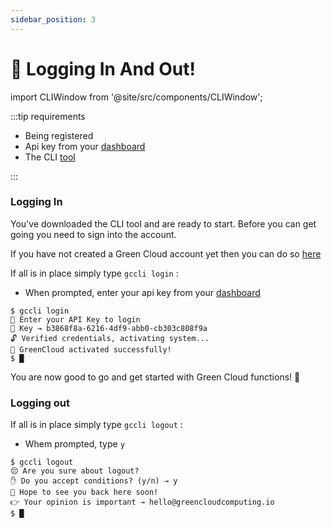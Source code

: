 ```yaml
---
sidebar_position: 3
---
```


# 🔐 Logging In And Out!

import CLIWindow from '@site/src/components/CLIWindow';

:::tip requirements

-   Being registered
-   Api key from your [dashboard](https://app.greencloudcomputing.io/dashboard)
-   The CLI [tool](Installing%20the%20CLI)

:::

### Logging In

You've downloaded the CLI tool and are ready to start. Before you can get going you need to sign into the account.

If you have not created a Green Cloud account yet then you can do so [here](https://app.greencloudcomputing.io/signup)

If all is in place simply type `gccli login` :

-   When prompted, enter your api key from your [dashboard](https://app.greencloudcomputing.io/dashboard)

<CLIWindow>

```text {1,3}
$ gccli login
👷 Enter your API Key to login
🔐 Key → b3868f8a-6216-4df9-abb0-cb303c808f9a
🔓 Verified credentials, activating system...
🤠 GreenCloud activated successfully!
$ █
```

</CLIWindow>

You are now good to go and get started with Green Cloud functions! 🎉️

### Logging out

If all is in place simply type `gccli logout` :

-   Whem prompted, type `y`

<CLIWindow>

```text {1,3}
$ gccli logout
😔 Are you sure about logout?
✋ Do you accept conditions? (y/n) → y
🫤 Hope to see you back here soon!
👉 Your opinion is important → hello@greencloudcomputing.io
$ █
```

</CLIWindow>
